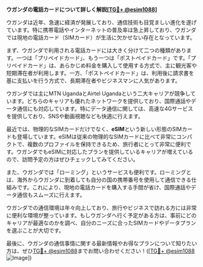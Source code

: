 **ウガンダの電話カードについて詳しく解説[[TG💪+ @esim1088](https://t.me/s/esim1088)]**

ウガンダは近年、急速に経済が発展しており、通信技術も目覚ましい進化を遂げています。特に携帯電話やインターネットの普及率は急上昇しており、ウガンダでは現地の電話カード（SIMカード）が生活に欠かせない存在となっています。

まず、ウガンダで利用される電話カードには大きく分けて二つの種類があります。一つは「プリペイドカード」、もう一つは「ポストペイドカード」です。「プリペイドカード」は、あらかじめ料金を購入して使用する方式で、主に観光客や短期滞在者が利用します。一方、「ポストペイドカード」は、利用後に請求書を基に支払いを行う方式で、長期滞在者やビジネスマンに人気があります。

ウガンダでは主にMTN UgandaとAirtel Ugandaという二大キャリアが競争しています。どちらのキャリアも優れたネットワークを提供しており、国際通話やデータ通信にも対応しています。特にデータ通信に関しては、高速な4Gサービスを提供しており、SNSや動画視聴なども快適に行えます。

最近では、物理的なSIMカードだけでなく、**eSIM**という新しい形態のSIMカードも登場しています。eSIMは従来の物理的なSIMカードに比べて非常にコンパクトで、複数のプロファイルを保持できるため、旅行者にとって非常に便利です。ウガンダでもeSIMに対応したプランを提供しているキャリアが増えているので、訪問予定の方はぜひチェックしてみてください。

また、ウガンダでは「ローミング」というサービスも便利です。ローミングとは、海外からウガンダに到着しても自分の国の携帯番号を使用して通信できる仕組みです。これにより、現地の電話カードを購入する手間が省け、国際通話やデータ通信もスムーズに行えます。

ウガンダでの通信環境は年々向上しており、旅行やビジネスで訪れる方には非常に便利な環境が整っています。もしウガンダへ行く予定がある方は、事前にどのキャリアが最適なのかを調べ、自分のニーズに合ったSIMカードやデータプランを選ぶことが大切です。

最後に、ウガンダの通信事情に関する最新情報やお得なプランについて知りたい方は、ぜひ[TG💪+ @esim1088](https://t.me/s/esim1088)までお問い合わせください！([[TG💪+ @esim1088](https://t.me/s/esim1088) ![Image](https://i.postimg.cc/Y0z9fWf4/image.png)])